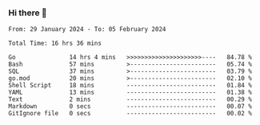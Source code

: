 ### Hi there 👋

<!--
**zhumeme/zhumeme** is a ✨ _special_ ✨ repository because its `README.md` (this file) appears on your GitHub profile.

Here are some ideas to get you started:

- 🔭 I’m currently working on ...
- 🌱 I’m currently learning ...
- 👯 I’m looking to collaborate on ...
- 🤔 I’m looking for help with ...
- 💬 Ask me about ...
- 📫 How to reach me: ...
- 😄 Pronouns: ...
- ⚡ Fun fact: ...
-->

<!--START_SECTION:waka-->

```all_time
From: 29 January 2024 - To: 05 February 2024

Total Time: 16 hrs 36 mins

Go               14 hrs 4 mins   >>>>>>>>>>>>>>>>>>>>>----   84.78 %
Bash             57 mins         >------------------------   05.74 %
SQL              37 mins         >------------------------   03.79 %
go.mod           20 mins         >------------------------   02.10 %
Shell Script     18 mins         -------------------------   01.84 %
YAML             13 mins         -------------------------   01.38 %
Text             2 mins          -------------------------   00.29 %
Markdown         0 secs          -------------------------   00.07 %
GitIgnore file   0 secs          -------------------------   00.02 %
```

<!--END_SECTION:waka-->
